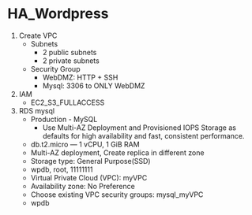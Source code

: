# HA_Wordpress

1. Create VPC
    - Subnets
      - 2 public subnets
      - 2 private subnets
    - Security Group
      - WebDMZ: HTTP + SSH
      - Mysql: 3306 to ONLY WebDMZ
2. IAM
    - EC2_S3_FULLACCESS
3. RDS mysql
    - Production - MySQL
        - Use Multi-AZ Deployment and Provisioned IOPS Storage as defaults for high availability and fast, consistent performance.
    - db.t2.micro — 1 vCPU, 1 GiB RAM
    - Multi-AZ deployment, Create replica in different zone
    - Storage type: General Purpose(SSD)
    - wpdb, root, 11111111
    - Virtual Private Cloud (VPC): myVPC
    - Availability zone: No Preference
    - Choose existing VPC security groups: mysql_myVPC
    - wpdb
